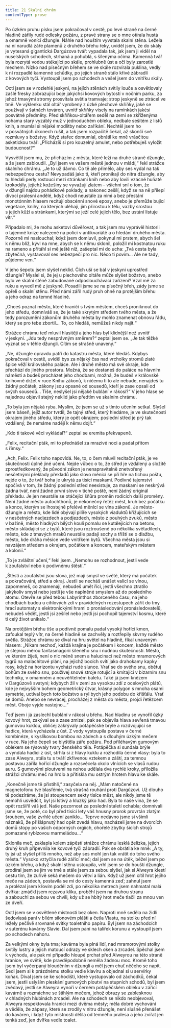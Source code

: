 ```yaml
---
title: 21 Skalní chrám
contentType: prose
---
```


Po úzkém pruhu písku jsem pokračoval v cestě, po levé straně na černé hladině zářily rudé odlesky požáru, z pravé strany se o mne otírala hustá a omamně vonící džungle. Náhle nad houštím vyvstala skalní stěna. Ležela na ní narudlá záře plamenů z druhého břehu řeky, uviděl jsem, že do skály je vytesaná gigantická Dargúzova tvář: vypadala tak, jak jsem ji viděl na nuselských schodech, strhaná a pohublá, s šílenýma očima. Kamenná tvář byla rozrytá vodou stékající po skále, prohlubně úst a očí byly zarostlé mechem. Nízko nad písečným břehem se ve skále rozvírala puklina, vedly k ní rozpadlé kamenné schůdky, po jejich straně stálo křivé zábradlí z kovových tyčí. Vystoupil jsem po schodech a vešel jsem do vnitřku skály.

Octl jsem se v rozlehlé jeskyni, na jejích stěnách svítily louče a osvětlovaly zašlé fresky zobrazující boje jakýchsi kovových bytostí v nočním parku, za jehož tmavými stromy prosvítala světla tramvaje; strop jeskyně se ztrácel ve tmě. Ve výklenku stál oltář vyrobený z úzké plechové skříňky, jaké se používají v šatnách továren, uvnitř skříňky visely na ramínkách jakési posvátné předměty. Před skříňkou-oltářem seděl na zemi se zkříženýma nohama starý vyzáblý muž v jednoduchém obleku, nedbale sešitém z listů knih, a mumlal si nějaké modlitby nebo zaříkání. Nechtěl jsem ho v posvátných úkonech rušit, a tak jsem rozpačitě čekal, až skončí své rozmluvy s božstvy. Když stařec domumlal, obrátil ke mně vrásčitou asketickou tvář: „Přicházíš si pro kouzelný amulet, nebo potřebuješ vyložit budoucnost?“

Vysvětlil jsem mu, že přicházím z města, které leží na druhé straně džungle, a že jsem zabloudil. „Byl jsem ve vašem městě jednou v mládí,“ řekl strážce skalního chrámu. „Je to už dávno. Co tě ale přimělo, aby ses vydal na tak nebezpečnou cestu? Nevypadáš jako ti, kteří pronikají do nitra džungle, aby tu hledali perly rostoucí mezi stránkami knih nebo aby lovili vzácné huňaté krokodýly, jejichž kožešiny se vyvažují zlatem – všichni sní o tom, že v džungli najdou pohádkové poklady, a nakonec zešílí, když se na ně přilepí divocí pralesní andělé, když chodí neustále za nimi a bez přestání monotónním hlasem recitují obscénní snové eposy, anebo je přemůže bující vegetace, knihy, na kterých uléhají, jim přirostou k tělu, vazby srostou s jejich kůží a stránkami, kterými se ježí celé jejich tělo, bez ustání listuje vítr.“

Připadalo mi, že mohu asketovi důvěřovat, a tak jsem mu vyprávěl historii o tajemné knize nalezené na polici v antikvariátě a o hledání druhého města. Pozorně mi naslouchal; když jsem domluvil, pokynul mi prstem, abych šel k němu blíž, kývl na mne, abych se k němu sklonil, položil mi kostnatou ruku na rameno a přitáhl si mě ještě níž, zašeptal mi do ucha: „Tvá cesta byla zbytečná, vystavoval ses nebezpečí pro nic. Něco ti povím… Ale ne tady, půjdeme ven.“

V jeho šepotu jsem slyšel neklid. Čích uší se bál v jeskyni uprostřed džungle? Myslel si, že jej u plechového oltáře může slyšet božstvo, anebo bylo ve skalní stěně zabudované odposlouchávací zařízení? Vzal mě za ruku a vyvedl mě z jeskyně. Posadili jsme se na písečný břeh, zády jsme se opřeli o skalní stěnu. Před námi zářil rudý pruh ohně na protějším břehu a jeho odraz na temné hladině.

„Chceš poznat město, které hraničí s tvým městem, chceš proniknout do jeho středu, domníváš se, že je také skrytým středem tvého města, a že tedy porozumění zákonům druhého města by mohlo znamenat obnovu řádu, který se pro tebe zbortil… To, co hledáš, nemůžeš nikdy najít.“

Strážce chrámu teď mluvil hlasitěji a jeho hlas byl klidnější než uvnitř v jeskyni. „Jdu tedy nesprávným směrem?“ zeptal jsem se. „Je tak těžké vyznat se v téhle džungli. Cítím se strašně unavený.“

„Ne, džungle opravdu patří do katastru města, které hledáš. Kdybys pokračoval v cestě, uviděl bys za nějaký čas nad vrcholky stromů zlaté špice věží královského paláce. Ale i druhé město má své okraje, kde přechází do jiného prostoru. Možná, že se dostaneš do paláce na hlavním náměstí a budeš procházet jeho chodbami, možná, že budeš v královské knihovně držet v ruce Knihu zákonů, k ničemu ti to ale nebude, nenajdeš tu žádný počátek, zákony jsou opsané od sousedů, kteří je zase opsali od svých sousedů… Tiše, neslyšel jsi nějaké bublání v rákosí?“ V jeho hlase se najednou objevil stejný neklid jako předtím ve skalním chrámu.

„To byla jen nějaká ryba. Myslím, že jsem se už s tímto učením setkal. Slyšel jsem báseň, jejíž autor tvrdil, že tajný střed, který hledáme, je ve skutečnosti okrajem jiného středu, který je opět okrajem; poslední střed je prý tak vzdálený, že nemáme naději k němu dojít.“

„Kdo ti takové věci vykládal?“ zeptal se eremita překvapeně.

„Felix, recitační pták, mi to přednášel za mrazivé noci a padal přitom s římsy.“

„Ach, Felix. Felix toho napovídá. Ne, to, o čem mluvil recitační pták, je ve skutečnosti úplně jiné učení. Nejde vůbec o to, že střed je vzdálený a složitě zprostředkovaný, že původní zákon je nenapravitelně znetvořený nesčetnými překlady překladů jako slovo měnící se při hře na tichou poštu, nejde o to, že tvář boha je ukrytá za tisíci maskami. Podivné tajemství spočívá v tom, že žádný poslední střed neexistuje, za maskami se neskrývá žádná tvář, není žádné první slovo v tiché poště, není žádný originál překladu. Je jen neustále se otáčející šňůra proměn rodících další proměny. Není žádné město autochthonů, je nekonečný řetěz měst, kruh bez počátku a konce, kterým se lhostejně přelévá měnící se vlna zákonů. Je město-džungle a město, kde lidé obývají pilíře vysokých viaduktů křižujících se v nesčetných nadjezdech a podjezdech, město z pouhých zvuků, město v bažině, město hladkých bílých koulí pomalu se kutálejících na betonu, město skládající se z bytů, které jsou roztroušené po několika světadílech, město, kde z tmavých mraků neustále padají sochy a tříští se o dlažbu, město, kde dráha měsíce vede vnitřkem bytů. Všechna města jsou si navzájem středem a okrajem, počátkem a koncem, mateřským městem a kolonií.“

„To je zvláštní učení,“ řekl jsem. „Nemohu se rozhodnout, jestli vede k zoufalství nebo k podivnému štěstí.“

„Štěstí a zoufalství jsou slova, jež mají smysl ve světě, který má počátek a pokračování, střed a okraj. Jestli se necháš unášet valící se vlnou, zapomeneš, co znamenají, nebudeš umět říci, jestli všechno ztratilo jakýkoliv smysl nebo jestli je vše naplněné smyslem až do posledního atomu. Otevře se před tebou Labyrinthos zborceného času, na jeho chodbách budou u cihlových zdí v pravidelných rozestupech zářit do tmy hrací automaty s elektronickými hrami o pronásledování pronásledovatelů, nebudeš vědět, jestli jsi zešílel nebo jestli jsi pochopil tajemství kosmu, které ti celý život unikalo.“

Na protějším břehu tiše a podivně pomalu padal vysoký hořící kmen, zafoukal teplý vítr, na černé hladině se zachvěly a roztřepily skvrny rudého světla. Strážce chrámu se díval na hru světel na hladině, říkal unaveným hlasem: „Nikam nechoď, každá krajina je počátkem i koncem, každé město je stejnou měrou fantasmagorií šíleného snu i nudnou skutečností. Město, ve kterém žiješ, není o nic méně snem a halucinací než město mramorových tygrů na malachitové pláni, na jejichž bocích svítí jako drahokamy kapky rosy, když na horizontu vychází rudé slunce. Vrať se do svého snu, obětuj bohům ze svého snu, používej snové stroje rotující a kmitající v bizarním snu techniky, v omamném a neuvěřitelném baletu. Také já jsem knězem v Dargúzově svatyni; kdybych žil v zemi za vysokou zdí z ocelových plátů, kde je nejvyšším bohem geometrický útvar, krásný polygon s mnoha osami symetrie, uctíval bych toto božstvo a ryl bych jeho podobu do křišťálu. Vrať se domů. Anebo se nevracej, procházej z města do města, projdi řetězcem měst. Oboje vyjde nastejno…“

Teď jsem i já zaslechl bublání v rákosí u břehu. Nad hladinu se vynořil úzký kovový hrot, zakýval se a zase zmizel, pak se objevila hlava sevřená tmavou gumovou kuklou, obličej zakrývaly potápěčské brýle a rozdvojující se hadice, která vycházela z úst. Z vody vystoupila postava v černé kombinéze, s kyslíkovou bombou na zádech a s dlouhým úzkým mečem v ruce. Na jeho čepeli se blyštěla záře požáru. Pod přiléhavým gumovým oblekem se rýsovaly tvary ženského těla. Potápěčka si sundala brýle a vyndala hadici z úst, strhla si z hlavy kuklu a rozhodila černé vlasy: byla to zase Alweyra, stála tu s tváří zkřivenou vztekem a záští, za temnou postavou zářila hořící džungle a rozsvěcela okolo vlnících se vlasů rudou auru. S gumovými ploutvemi na nohou udělala dva rychlé kroky, přiložila strážci chrámu meč na hrdlo a přitiskla mu ostrým hrotem hlavu ke skále.

„Konečně jsme tě přistihli,“ zasyčela na něj. „Mám natočené na magnetofonu tvé blasfémie, tvá strašná rouhání proti Dargúzovi. Už dlouho tě podezíráme, že jsi stoupencem sekty tisíce měst, ale nikdy jsme tě nemohli usvědčit, byl jsi lstivý a kluzký jako had. Byla to naše vina, že se opět rozšířil váš jed. Naše pozornost za poslední staletí ochabla; domnívali jsme se, že poté, co byl před tisíci lety váš hnusný prorok provrtán zlatým šroubem, vaše zvrhlé učení zaniklo… Teprve nedávno jsme si všimli náznaků, že přišlápnutý had opět zvedá hlavu, nacházeli jsme na dvorcích domů stopy po vašich odporných orgiích, ohořelé zbytky šicích strojů pomazané rybízovou marmeládou…“

Sklonila meč, zaklapla kolem zápěstí strážce chrámu lesklá želízka, jejich druhý kruh připevnila ke kovové tyči zábradlí. Pak se obrátila ke mně: „A ty, ty jsi už slyšel příliš mnoho, než aby ses mohl jen tak vrátit do toho svého města.“ Vysoko vztyčila rudě zářící meč; dal jsem se na útěk, běžel jsem po úzkém břehu, a když skalní stěna ustoupila, vrhl jsem se do houští džungle, prodíral jsem se jím ve tmě a stále jsem za sebou slyšel, jak si Alweyra klestí cestu tím, že zuřivě seká mečem do větví a lián. Když už jsem cítil hrot jejího meče na zádech, postavila se mi do cesty kamenná zeď; zahnul jsem a prolézal jsem křovím podél zdi, po několika metrech jsem nahmatal malá dvířka: zmáčkl jsem rezavou kliku, proběhl jsem na druhou stranu a zabouchl za sebou ve chvíli, kdy už se hbitý hrot meče tlačil za mnou ven ze dveří.

Octl jsem se v osvětlené místnosti bez oken. Naproti mně seděla na židli šedovlasá paní v bílém silonovém plášti a četla Vlastu, na stolku před ní ležely pečlivě srovnané svitky toaletního papíru. Byl jsem na záchodcích v suterénu kavárny Slavie. Dal jsem paní na talířek korunu a vystoupil jsem po schodech nahoru.

Za velkými okny byla tma; kavárna byla plná lidí, nad mramorovými stolky svítily lustry a jejich matoucí odrazy ve sklech oken a zrcadel. Spěchal jsem k východu, ale pak mi připadlo hloupé prchat před Alweyrou na této straně hranice, ve světě, kde pravděpodobně neměla žádnou moc. Kromě toho jsem byl vyčerpaný blouděním v džungli a měl jsem chuť něčeho se napít. Sedl jsem si k prázdnému stolku vedle klavíru a objednal si u servírky koňak. Díval jsem se ke schodišti, které vystupovalo od záchodků, čekal jsem, jestli uslyším pleskání gumových ploutví na stupních schodů, byl jsem zvědavý, jestli se Alweyra vynoří v černém potápěčském obleku v zářící kavárně a rozmáchne se štíhlým mečem, jehož obrazy se zablesknou v chladných hlubinách zrcadel. Ale na schodech se nikdo neobjevoval, Alweyra respektovala hranici mezi dvěma městy; měla dobré vychování a věděla, že zápasy, které se zrodily v nitru džungle, není slušné přenášet do kaváren, i když tyto místnosti dělila od temného pralesa a jeho zvířat jen tenká zeď, jen dvířka vedle toalet.
